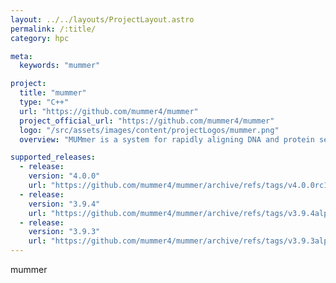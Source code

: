 ```yaml
---
layout: ../../layouts/ProjectLayout.astro
permalink: /:title/
category: hpc

meta:
  keywords: "mummer"

project:
  title: "mummer"
  type: "C++"
  url: "https://github.com/mummer4/mummer"
  project_official_url: "https://github.com/mummer4/mummer"
  logo: "/src/assets/images/content/projectLogos/mummer.png"
  overview: "MUMmer is a system for rapidly aligning DNA and protein sequences. The nucmer aligner in the current version (release 4.x) can align two mammalian genomes in about 3 hours on a typical 32+ core workstation with 64+Gb RAM; smaller genomes such as bacteria or small eukaryotes are aligned in seconds or minutes. "

supported_releases:
  - release:
    version: "4.0.0"
    url: "https://github.com/mummer4/mummer/archive/refs/tags/v4.0.0rc1.tar.gz"
  - release:
    version: "3.9.4"
    url: "https://github.com/mummer4/mummer/archive/refs/tags/v3.9.4alpha.tar.gz"
  - release:
    version: "3.9.3"
    url: "https://github.com/mummer4/mummer/archive/refs/tags/v3.9.3alpha.tar.gz"
---
```


<p>mummer</p>
